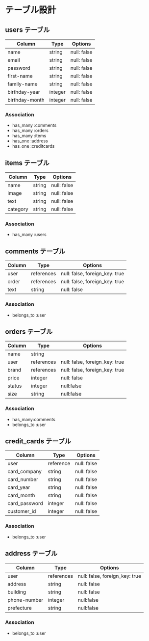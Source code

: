 # テーブル設計

## users テーブル

| Column       | Type    | Options     |
| ------------ | ------  | ----------- |
| name         | string  | null: false |
| email        | string  | null: false |
| password     | string  | null: false |
|first-name    | string  | null: false |
|family-name   | string  | null: false |
|birthday-year | integer | null: false |
|birthday-month| integer | null: false |

### Association

- has_many :comments
- has_many :orders
- has_many :items
- has_one :address
- has_one :creditcards

## items テーブル

| Column   | Type   | Options     |
| -------- | ------ | ----------- |
| name     | string | null: false |
| image    | string | null: false |
| text     | string | null: false |
| category | string | null: false |

### Association

- has_many :users

## comments テーブル

| Column | Type       | Options                        |
| ------ | ---------- | ------------------------------ |
| user   | references | null: false, foreign_key: true |
| order  | references | null: false, foreign_key: true |
| text   | string     | null: false                    |

### Association

- belongs_to :user

## orders テーブル

| Column  | Type       | Options                        |
| ------- | ---------- | ------------------------------ |
| name    | string     |                                |
| user    | references | null: false, foreign_key: true |
| brand   | references | null: false, foreign_key: true |
| price   | integer    | null: false                    |
| status  | integer    | null:false                     |
| size    | string     | null:false                     |

### Association

- has_many:comments
- belongs_to :user

## credit_cards テーブル
| Column       | Type      | Options     |
| ------------ | ------    | ----------- |
| user         | reference | null: false |
| card_company | string    | null: false |
| card_number  | string    | null: false |
| card_year    | string    | null: false |
| card_month   | string    | null: false |
| card_password| integer   | null: false |
| customer_id  | integer   | null: false |

### Association

- belongs_to :user

## address テーブル
| Column       | Type       | Options                        |
| ------------ | ---------- | ------------------------------ |
| user         | references | null: false, foreign_key: true |
| address      | string     | null: false                    |
| building     | string     | null: false                    |
| phone-number | integer    | null:false                     |
| prefecture   | string     | null:false                     |

### Association
- belongs_to :user
